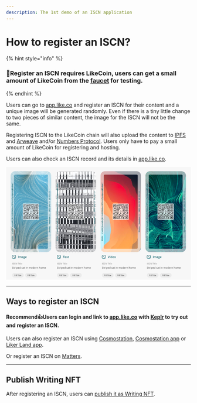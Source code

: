 ```yaml
---
description: The 1st demo of an ISCN application
---
```


# How to register an ISCN?

{% hint style="info" %}
### 📣Register an ISCN requires LikeCoin, users can get a small amount of LikeCoin from the [faucet](../../../general-guides/faucet.md) for testing.
{% endhint %}

Users can go to [app.like.co](https://app.like.co/) and register an ISCN for their content and a unique image will be generated randomly. Even if there is a tiny little change to two pieces of similar content, the image for the ISCN will not be the same.

Registering ISCN to the LikeCoin chain will also upload the content to [IPFS](https://ipfs.io/) and [Arweave](https://www.arweave.org/) and/or [Numbers Protocol](https://www.numbersprotocol.io/). Users only have to pay a small amount of LikeCoin for registering and hosting.

Users can also check an ISCN record and its details in [app.like.co](https://app.like.co/).

![](../../../.gitbook/assets/app.like.co.png)

***

## Ways to register an ISCN

#### Recommend:thumbsup:Users can login and link to [app.like.co](https://app.like.co/) with [Keplr](keplr.md) to try out and register an ISCN.

Users can also register an ISCN using [Cosmostation](cosmostation.md), [Cosmostation app](cosmostation-app.md) or [Liker Land app](liker-land-app.md).

Or register an ISCN on [Matters](matters.md).



***

## Publish Writing NFT

After registering an ISCN, users can [publish it as Writing NFT](../../writing-nft/nft-portal/iscn-id.md).
